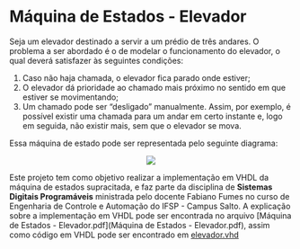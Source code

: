 # Máquina de Estados - Elevador

Seja um elevador destinado a servir a um prédio de três andares. O problema a ser abordado é o de modelar o funcionamento do elevador, o qual deverá satisfazer às seguintes condições:
1. Caso não haja chamada, o elevador fica parado onde estiver;
2. O elevador dá prioridade ao chamado mais próximo no sentido em que estiver se
movimentando;
3. Um chamado pode ser “desligado” manualmente. Assim, por exemplo, é possível existir uma chamada para um andar em certo instante e, logo em seguida, não
existir mais, sem que o elevador se mova.

Essa máquina de estado pode ser representada pelo seguinte diagrama:

<p align="center">
  <img align="rigth" src="https://user-images.githubusercontent.com/67913073/192736340-629e659b-4ea2-4f1a-bcd4-2c058fbc8d64.png">
</p>

Este projeto tem como objetivo realizar a implementação em VHDL da máquina de estados supracitada, e faz parte da disciplina de **Sistemas Digitais Programáveis** ministrada pelo docente Fabiano Fumes no curso de Engenharia de Controle e Automação do IFSP - Campus Salto. A explicação sobre a implementação em VHDL pode ser encontrada no arquivo [Máquina de Estados - Elevador.pdf](Máquina de Estados - Elevador.pdf), assim como código em VHDL pode ser encontrado em [elevador.vhd](elevador.vhd)


